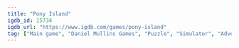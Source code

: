 ```yaml
---
title: "Pony Island"
igdb_id: 15734
igdb_url: "https://www.igdb.com/games/pony-island"
tag: ["Main game", "Daniel Mullins Games", "Puzzle", "Simulator", "Adventure", "Indie", "Single player", "Side view", "Text", "Horror"]
---
```

